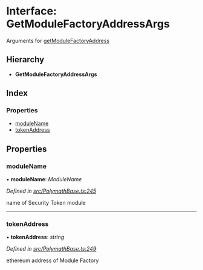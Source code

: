 # Interface: GetModuleFactoryAddressArgs

Arguments for [getModuleFactoryAddress](../classes/_polymathbase_.polymathbase.md#getmodulefactoryaddress)

## Hierarchy

- **GetModuleFactoryAddressArgs**

## Index

### Properties

- [moduleName](_polymathbase_.getmodulefactoryaddressargs.md#modulename)
- [tokenAddress](_polymathbase_.getmodulefactoryaddressargs.md#tokenaddress)

## Properties

### moduleName

• **moduleName**: _ModuleName_

_Defined in [src/PolymathBase.ts:245](https://github.com/PolymathNetwork/polymath-sdk/blob/c47ae7a/src/PolymathBase.ts#L245)_

name of Security Token module

---

### tokenAddress

• **tokenAddress**: _string_

_Defined in [src/PolymathBase.ts:249](https://github.com/PolymathNetwork/polymath-sdk/blob/c47ae7a/src/PolymathBase.ts#L249)_

ethereum address of Module Factory
